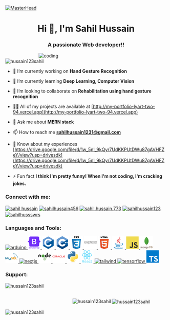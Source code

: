 [![MasterHead](https://media.licdn.com/dms/image/D563DAQFIJGy_J4EvYA/image-scale_191_1128/0/1666883668428?e=1675425600&v=beta&t=q5S0E-n5z-gDvzZPdOvK7oorksu-JESWk3DdbbvU2ss)](https://codegrills.in)
<h1 align="center">Hi 👋, I'm Sahil Hussain</h1>
<h3 align="center">A passionate Web developer!!</h3>
<img align="right" alt="coding" width="400" src="https://i.gifer.com/81RA.gif">

<p align="left"> <img src="https://komarev.com/ghpvc/?username=hussain123sahil&label=Profile%20views&color=0e75b6&style=flat" alt="hussain123sahil" /> </p>

- 🔭 I’m currently working on **Hand Gesture Recognition**

- 🌱 I’m currently learning **Deep Learning, Computer Vision**

- 👯 I’m looking to collaborate on **Rehabilitation using hand gesture recognition**

- 👨‍💻 All of my projects are available at [http://my-portfolio-lyart-two-94.vercel.app](http://my-portfolio-lyart-two-94.vercel.app)

- 💬 Ask me about **MERN stack**

- 📫 How to reach me **sahilhussain1231@gmail.com**

- 📄 Know about my experiences [https://drive.google.com/file/d/1w_5nI_9kQyr7UdKKPUtDWu87gAVHFZeY/view?usp=drivesdk](https://drive.google.com/file/d/1w_5nI_9kQyr7UdKKPUtDWu87gAVHFZeY/view?usp=drivesdk)

- ⚡ Fun fact **I think I'm pretty funny! When I'm not coding, I'm cracking jokes.**

<h3 align="left">Connect with me:</h3>
<p align="left">
<a href="https://linkedin.com/in/sahil hussain" target="blank"><img align="center" src="https://raw.githubusercontent.com/rahuldkjain/github-profile-readme-generator/master/src/images/icons/Social/linked-in-alt.svg" alt="sahil hussain" height="30" width="40" /></a>
<a href="https://kaggle.com/sahilhussain456" target="blank"><img align="center" src="https://raw.githubusercontent.com/rahuldkjain/github-profile-readme-generator/master/src/images/icons/Social/kaggle.svg" alt="sahilhussain456" height="30" width="40" /></a>
<a href="https://instagram.com/sahil.hussain.773" target="blank"><img align="center" src="https://raw.githubusercontent.com/rahuldkjain/github-profile-readme-generator/master/src/images/icons/Social/instagram.svg" alt="sahil.hussain.773" height="30" width="40" /></a>
<a href="https://www.leetcode.com/sahilhussain123" target="blank"><img align="center" src="https://raw.githubusercontent.com/rahuldkjain/github-profile-readme-generator/master/src/images/icons/Social/leet-code.svg" alt="sahilhussain123" height="30" width="40" /></a>
<a href="https://auth.geeksforgeeks.org/user/sahilhussswrs" target="blank"><img align="center" src="https://raw.githubusercontent.com/rahuldkjain/github-profile-readme-generator/master/src/images/icons/Social/geeks-for-geeks.svg" alt="sahilhussswrs" height="30" width="40" /></a>
</p>

<h3 align="left">Languages and Tools:</h3>
<p align="left"> <a href="https://www.arduino.cc/" target="_blank" rel="noreferrer"> <img src="https://cdn.worldvectorlogo.com/logos/arduino-1.svg" alt="arduino" width="40" height="40"/> </a> <a href="https://getbootstrap.com" target="_blank" rel="noreferrer"> <img src="https://raw.githubusercontent.com/devicons/devicon/master/icons/bootstrap/bootstrap-plain-wordmark.svg" alt="bootstrap" width="40" height="40"/> </a> <a href="https://www.cprogramming.com/" target="_blank" rel="noreferrer"> <img src="https://raw.githubusercontent.com/devicons/devicon/master/icons/c/c-original.svg" alt="c" width="40" height="40"/> </a> <a href="https://www.w3schools.com/cpp/" target="_blank" rel="noreferrer"> <img src="https://raw.githubusercontent.com/devicons/devicon/master/icons/cplusplus/cplusplus-original.svg" alt="cplusplus" width="40" height="40"/> </a> <a href="https://www.w3schools.com/css/" target="_blank" rel="noreferrer"> <img src="https://raw.githubusercontent.com/devicons/devicon/master/icons/css3/css3-original-wordmark.svg" alt="css3" width="40" height="40"/> </a> <a href="https://expressjs.com" target="_blank" rel="noreferrer"> <img src="https://raw.githubusercontent.com/devicons/devicon/master/icons/express/express-original-wordmark.svg" alt="express" width="40" height="40"/> </a> <a href="https://www.w3.org/html/" target="_blank" rel="noreferrer"> <img src="https://raw.githubusercontent.com/devicons/devicon/master/icons/html5/html5-original-wordmark.svg" alt="html5" width="40" height="40"/> </a> <a href="https://www.java.com" target="_blank" rel="noreferrer"> <img src="https://raw.githubusercontent.com/devicons/devicon/master/icons/java/java-original.svg" alt="java" width="40" height="40"/> </a> <a href="https://developer.mozilla.org/en-US/docs/Web/JavaScript" target="_blank" rel="noreferrer"> <img src="https://raw.githubusercontent.com/devicons/devicon/master/icons/javascript/javascript-original.svg" alt="javascript" width="40" height="40"/> </a> <a href="https://www.mongodb.com/" target="_blank" rel="noreferrer"> <img src="https://raw.githubusercontent.com/devicons/devicon/master/icons/mongodb/mongodb-original-wordmark.svg" alt="mongodb" width="40" height="40"/> </a> <a href="https://www.mysql.com/" target="_blank" rel="noreferrer"> <img src="https://raw.githubusercontent.com/devicons/devicon/master/icons/mysql/mysql-original-wordmark.svg" alt="mysql" width="40" height="40"/> </a> <a href="https://nextjs.org/" target="_blank" rel="noreferrer"> <img src="https://cdn.worldvectorlogo.com/logos/nextjs-2.svg" alt="nextjs" width="40" height="40"/> </a> <a href="https://nodejs.org" target="_blank" rel="noreferrer"> <img src="https://raw.githubusercontent.com/devicons/devicon/master/icons/nodejs/nodejs-original-wordmark.svg" alt="nodejs" width="40" height="40"/> </a> <a href="https://www.oracle.com/" target="_blank" rel="noreferrer"> <img src="https://raw.githubusercontent.com/devicons/devicon/master/icons/oracle/oracle-original.svg" alt="oracle" width="40" height="40"/> </a> <a href="https://www.python.org" target="_blank" rel="noreferrer"> <img src="https://raw.githubusercontent.com/devicons/devicon/master/icons/python/python-original.svg" alt="python" width="40" height="40"/> </a> <a href="https://reactjs.org/" target="_blank" rel="noreferrer"> <img src="https://raw.githubusercontent.com/devicons/devicon/master/icons/react/react-original-wordmark.svg" alt="react" width="40" height="40"/> </a> <a href="https://tailwindcss.com/" target="_blank" rel="noreferrer"> <img src="https://www.vectorlogo.zone/logos/tailwindcss/tailwindcss-icon.svg" alt="tailwind" width="40" height="40"/> </a> <a href="https://www.tensorflow.org" target="_blank" rel="noreferrer"> <img src="https://www.vectorlogo.zone/logos/tensorflow/tensorflow-icon.svg" alt="tensorflow" width="40" height="40"/> </a> <a href="https://www.typescriptlang.org/" target="_blank" rel="noreferrer"> <img src="https://raw.githubusercontent.com/devicons/devicon/master/icons/typescript/typescript-original.svg" alt="typescript" width="40" height="40"/> </a> </p>

<h3 align="left">Support:</h3>
<p><a href="https://www.buymeacoffee.com/hussain123sahil"> <img align="left" src="https://cdn.buymeacoffee.com/buttons/v2/default-yellow.png" height="50" width="210" alt="hussain123sahil" /></a></p><br><br>

<p><img align="left" src="https://github-readme-stats.vercel.app/api/top-langs?username=hussain123sahil&show_icons=true&locale=en&layout=compact" alt="hussain123sahil" /></p>

<p>&nbsp;<img align="center" src="https://github-readme-stats.vercel.app/api?username=hussain123sahil&show_icons=true&locale=en" alt="hussain123sahil" /></p>

<p><img align="center" src="https://github-readme-streak-stats.herokuapp.com/?user=hussain123sahil&" alt="hussain123sahil" /></p>

